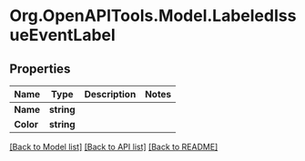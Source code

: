 # Org.OpenAPITools.Model.LabeledIssueEventLabel

## Properties

Name | Type | Description | Notes
------------ | ------------- | ------------- | -------------
**Name** | **string** |  | 
**Color** | **string** |  | 

[[Back to Model list]](../README.md#documentation-for-models) [[Back to API list]](../README.md#documentation-for-api-endpoints) [[Back to README]](../README.md)

